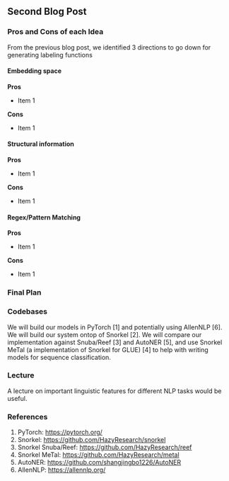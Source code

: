 ## Second Blog Post

### Pros and Cons of each Idea

From the previous blog post, we identified 3 directions to go down for generating labeling functions


#### Embedding space

**Pros**

- Item 1

**Cons**

- Item 1


#### Structural information

**Pros**

- Item 1

**Cons**

- Item 1


#### Regex/Pattern Matching

**Pros**

- Item 1

**Cons**

- Item 1

### Final Plan


### Codebases

We will build our models in PyTorch [1] and potentially using AllenNLP [6]. We will build our system ontop of Snorkel [2]. We will compare our implementation against Snuba/Reef [3] and AutoNER [5], and use Snorkel MeTal (a implementation of Snorkel for GLUE) [4] to help with writing models for sequence classification.


### Lecture

A lecture on important linguistic features for different NLP tasks would be useful.

### References

1. PyTorch: https://pytorch.org/
2. Snorkel: https://github.com/HazyResearch/snorkel
3. Snorkel Snuba/Reef: https://github.com/HazyResearch/reef
4. Snorkel MeTal: https://github.com/HazyResearch/metal 
5. AutoNER: https://github.com/shangjingbo1226/AutoNER
6. AllenNLP: https://allennlp.org/